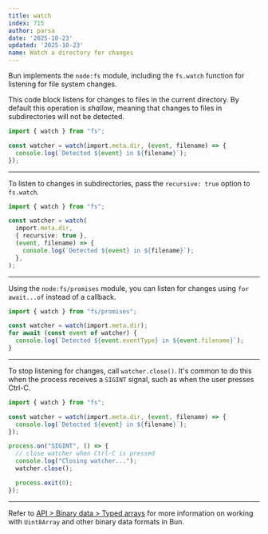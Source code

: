 ```yaml
---
title: watch
index: 715
author: parsa
date: '2025-10-23'
updated: '2025-10-23'
name: Watch a directory for changes
---
```


Bun implements the `node:fs` module, including the `fs.watch` function for listening for file system changes.

This code block listens for changes to files in the current directory. By default this operation is _shallow_, meaning that changes to files in subdirectories will not be detected.

```ts
import { watch } from "fs";

const watcher = watch(import.meta.dir, (event, filename) => {
  console.log(`Detected ${event} in ${filename}`);
});
```

---

To listen to changes in subdirectories, pass the `recursive: true` option to `fs.watch`.

```ts
import { watch } from "fs";

const watcher = watch(
  import.meta.dir,
  { recursive: true },
  (event, filename) => {
    console.log(`Detected ${event} in ${filename}`);
  },
);
```

---

Using the `node:fs/promises` module, you can listen for changes using `for await...of` instead of a callback.

```ts
import { watch } from "fs/promises";

const watcher = watch(import.meta.dir);
for await (const event of watcher) {
  console.log(`Detected ${event.eventType} in ${event.filename}`);
}
```

---

To stop listening for changes, call `watcher.close()`. It's common to do this when the process receives a `SIGINT` signal, such as when the user presses Ctrl-C.

```ts
import { watch } from "fs";

const watcher = watch(import.meta.dir, (event, filename) => {
  console.log(`Detected ${event} in ${filename}`);
});

process.on("SIGINT", () => {
  // close watcher when Ctrl-C is pressed
  console.log("Closing watcher...");
  watcher.close();

  process.exit(0);
});
```

---

Refer to [API > Binary data > Typed arrays](https://bun.sh/docs/api/binary-data#typedarray) for more information on working with `Uint8Array` and other binary data formats in Bun.
